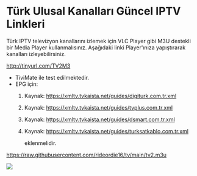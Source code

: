 # Türk Ulusal Kanalları Güncel IPTV Linkleri
Türk IPTV televizyon kanallarını izlemek için VLC Player gibi M3U destekli bir Media Player kullanmalısınız. 
Aşağıdaki linki Player'ınıza yapıştırarak kanalları izleyebilirsiniz.

http://tinyurl.com/TV2M3

- TiviMate ile test edilmektedir.
- EPG için:
  1. Kaynak: https://xmltv.tvkaista.net/guides/digiturk.com.tr.xml
  2. Kaynak: https://xmltv.tvkaista.net/guides/tvplus.com.tr.xml
  3. Kaynak: https://xmltv.tvkaista.net/guides/dsmart.com.tr.xml
  4. Kaynak: https://xmltv.tvkaista.net/guides/turksatkablo.com.tr.xml
     
     eklenmelidir. 

https://raw.githubusercontent.com/rideordie16/tv/main/tv2.m3u


<img src="https://i.postimg.cc/LsVTpTc0/TV2.png">
